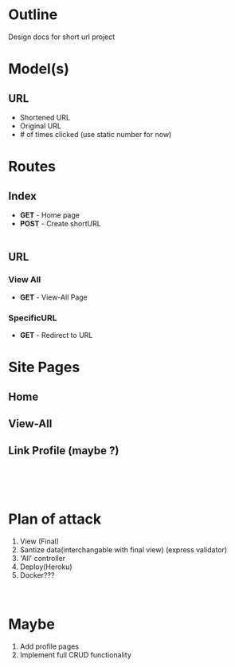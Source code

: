 # Outline
Design docs for short url project
# Model(s)
## URL
- Shortened URL
- Original URL
- \# of times clicked (use static number for now)
# Routes
## Index
- **GET** - Home page
- **POST** - Create shortURL 
</br></br>
## URL
### View All
- **GET** - View-All Page
### SpecificURL
- **GET** - Redirect to URL
# Site Pages
## Home
## View-All
## Link Profile (maybe ?)
</br> </br> </br>
# Plan of attack
1. View (Final)
1. Santize data(interchangable with final view) (express validator)
1. 'All' controller
1. Deploy(Heroku)
1. Docker???
</br> </br> </br>
# Maybe
1. Add profile pages
1. Implement full CRUD functionality